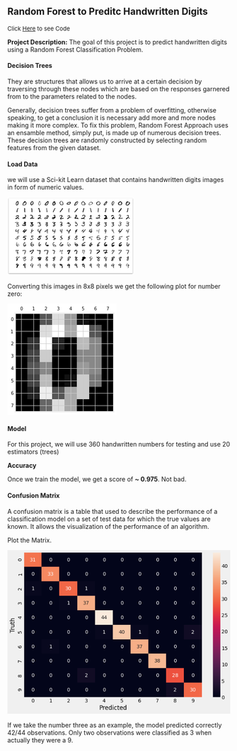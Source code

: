 ## Random Forest to Preditc Handwritten Digits

<p style="font-size:13px">Click <a href="https://github.com/andjimbon/Predicting-Handwritten_Digits-with-Random-Forest/blob/master/Predicting_Digits_with_Random_Forest.ipynb">Here</a> to see Code</p>

**Project Description:** The goal of this project is to predict handwritten digits using a Random Forest Classification Problem.

#### Decision Trees

They are structures that allows us to arrive at a certain decision by traversing through these nodes which are based on the responses garnered from to the parameters related to the nodes.

Generally, decision trees suffer from a problem of overfitting, otherwise speaking, to get a conclusion it is necessary add more and more nodes making it more complex. To fix this problem, Random Forest Approach uses an ensamble method, simply put, is made up of numerous decision trees. These decision trees are randomly constructed by selecting random features from the given dataset.

#### Load Data

we will use a Sci-kit Learn dataset that contains handwritten digits images in form of numeric values.  

<img src="images/digits1.png?raw=true"/>

Converting this images in 8x8 pixels we get the following plot for number zero:

<img src="images/digit.png?raw=true"/>

#### Model

For this project, we will use 360 handwritten numbers for testing and use 20 estimators (trees)

**Accuracy**

Once we train the model, we get a score of **~ 0.975**. Not bad.


#### Confusion Matrix

A confusion matrix is a table that used to describe the performance of a classification model on a set of test data for which the true values are known. It allows the visualization of the performance of an algorithm.
 
Plot the Matrix.

<img src="images/conf_matrix.png?raw=true"/>

 
If we take the number three as an example, the model predicted correctly 42/44 observations. Only two observations were classified as 3 when actually they were a 9.


